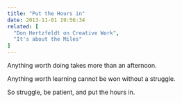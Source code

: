 ```yaml
---
title: "Put the Hours in"
date: 2013-11-01 19:56:34
related: [
  "Don Hertzfeldt on Creative Work",
  "It's about the Miles"
]
---
```


Anything worth doing takes more than an afternoon.

Anything worth learning cannot be won without a struggle.

So struggle, be patient, and put the hours in.
